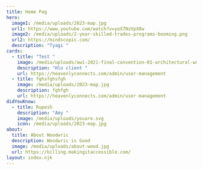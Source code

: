 ```yaml
---
title: Home Pag
hero:
  image1: /media/uploads/2023-map.jpg
  url1: https://www.youtube.com/watch?v=yoX7NzVpX8w
  image2: /media/uploads/2-year-skilled-trades-programs-booming.png
  url2: https://mindscopic.com/
  description: "Tyagi "
cards:
  - title: "Test "
    image: /media/uploads/awi-2021-final-convention-01-architectural-woodwork-institute.jpg
    description: "Hlo client "
    url: https://heavenlyconnects.com/admin/user-management
  - title: fghsfghsfgh
    image: /media/uploads/2023-map.jpg
    description: fghfgh
    url: https://heavenlyconnects.com/admin/user-management
didYouKnow:
  - title: Rupesh
    description: "Amy "
    image: /media/uploads/youare.svg
    icon: /media/uploads/2023-map.jpg
about:
  title: About Woodwric
  description: Woodwric is Good
  image: /media/uploads/about-wood.jpg
  url: https://billing.makingitaccessible.com/
layout: index.njk
---
```

